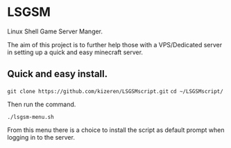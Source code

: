 # LSGSM
Linux Shell Game Server Manger.


The aim of this project is to further help those with a VPS/Dedicated server in setting up a quick and easy minecraft server.



## Quick and easy install.

`git clone https://github.com/kizeren/LSGSMscript.git`
`cd ~/LSGSMscript/`

Then run the command.

`./lsgsm-menu.sh`

From this menu there is a choice to install the script as default prompt when logging in to the server.
